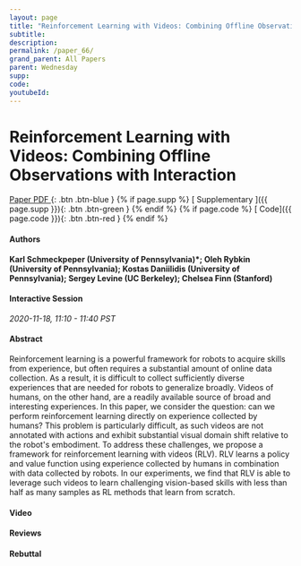 ```yaml
---
layout: page
title: "Reinforcement Learning with Videos: Combining Offline Observations with Interaction"
subtitle: 
description:
permalink: /paper_66/
grand_parent: All Papers
parent: Wednesday
supp: 
code: 
youtubeId: 
---
```


# Reinforcement Learning with Videos: Combining Offline Observations with Interaction

[<i class="fa fa-file-text-o" aria-hidden="true"></i> Paper PDF ](https://drive.google.com/file/d/1V7e1DkjLILO3tvx0mnK0dYr3snJS_7S5/view){: .btn .btn-blue } {% if page.supp %} [<i class="fa fa-file-text-o" aria-hidden="true"></i> Supplementary ]({{ page.supp }}){: .btn .btn-green } {% endif %} {% if page.code %} [<i class="fa fa-github" aria-hidden="true"></i> Code]({{ page.code }}){: .btn .btn-red }
{% endif %}

#### Authors
**Karl  Schmeckpeper (University of Pennsylvania)*; Oleh Rybkin (University of Pennsylvania); Kostas Daniilidis (University of Pennsylvania); Sergey Levine (UC Berkeley); Chelsea Finn (Stanford)**

#### Interactive Session
*2020-11-18, 11:10 - 11:40 PST*

#### Abstract
 Reinforcement learning is a powerful framework for robots to acquire skills from experience, but often requires a substantial amount of online data collection. As a result, it is difficult to collect sufficiently diverse experiences that are needed for robots to generalize broadly. Videos of humans, on the other hand, are a readily available source of broad and interesting experiences. In this paper, we consider the question: can we perform reinforcement learning directly on experience collected by humans? This problem is particularly difficult, as such videos are not annotated with actions and exhibit substantial visual domain shift relative to the robot's embodiment. To address these challenges, we propose a framework for reinforcement learning with videos (RLV).
RLV learns a policy and value function using experience collected by humans in combination with data collected by robots. In our experiments, we find that RLV is able to leverage such videos to learn challenging vision-based skills with less than half as many samples as RL methods that learn from scratch.

#### Video 

#### Reviews

#### Rebuttal
